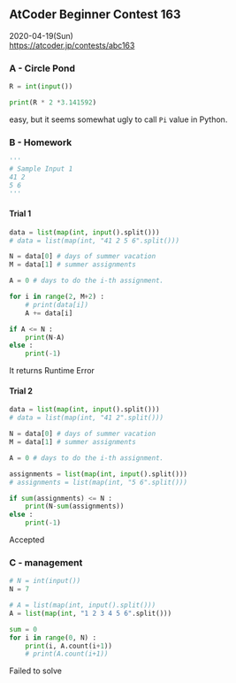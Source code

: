 ## AtCoder Beginner Contest 163
2020-04-19(Sun)  
https://atcoder.jp/contests/abc163

### A - Circle Pond

```python
R = int(input())

print(R * 2 *3.141592)
```
easy, but it seems somewhat ugly to call `Pi` value in Python.


### B - Homework
```python
'''
# Sample Input 1
41 2
5 6
'''
```

#### Trial 1
```python
data = list(map(int, input().split()))
# data = list(map(int, "41 2 5 6".split()))

N = data[0] # days of summer vacation
M = data[1] # summer assignments

A = 0 # days to do the i-th assignment.

for i in range(2, M+2) :
    # print(data[i])
    A += data[i]

if A <= N :
    print(N-A)
else :
    print(-1)
```
It returns Runtime Error

#### Trial 2
```python
data = list(map(int, input().split()))
# data = list(map(int, "41 2".split()))

N = data[0] # days of summer vacation
M = data[1] # summer assignments

A = 0 # days to do the i-th assignment.

assignments = list(map(int, input().split()))
# assignments = list(map(int, "5 6".split()))

if sum(assignments) <= N :
    print(N-sum(assignments))
else :
    print(-1)
```
Accepted


### C - management

```python
# N = int(input())
N = 7

# A = list(map(int, input().split()))
A = list(map(int, "1 2 3 4 5 6".split()))

sum = 0
for i in range(0, N) :
    print(i, A.count(i+1))
    # print(A.count(i+1))
```
Failed to solve
